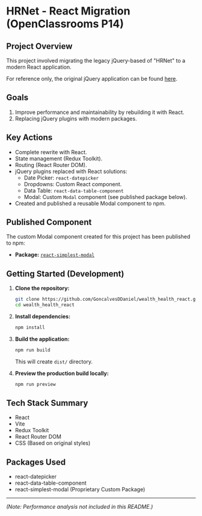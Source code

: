 # HRNet - React Migration (OpenClassrooms P14)

## Project Overview

This project involved migrating the legacy jQuery-based of "HRNet" to a modern React application.

For reference only, the original jQuery application can be found [here](https://github.com/OpenClassrooms-Student-Center/P12_Front-end).

## Goals

1. Improve performance and maintainability by rebuilding it with React.
2. Replacing jQuery plugins with modern packages.

## Key Actions

-   Complete rewrite with React.
-   State management (Redux Toolkit).
-   Routing (React Router DOM).
-   jQuery plugins replaced with React solutions:
    -   Date Picker: `react-datepicker`
    -   Dropdowns: Custom React component.
    -   Data Table: `react-data-table-component`
    -   Modal: Custom `Modal` component (see published package below).
-   Created and published a reusable Modal component to npm.

## Published Component

The custom Modal component created for this project has been published to npm:

-   **Package:** [`react-simplest-modal`](https://www.npmjs.com/package/react-simplest-modal)

## Getting Started (Development)

1.  **Clone the repository:**
    ```bash
    git clone https://github.com/GoncalvesDDaniel/wealth_health_react.git
    cd wealth_health_react
    ```
2.  **Install dependencies:**
    ```bash
    npm install
    ```
3.  **Build the application:**

    ```bash
    npm run build
    ```

    This will create `dist/` directory.

4.  **Preview the production build locally:**
    ```bash
    npm run preview
    ```

## Tech Stack Summary

-   React
-   Vite
-   Redux Toolkit
-   React Router DOM
-   CSS (Based on original styles)

## Packages Used

-   react-datepicker
-   react-data-table-component
-   react-simplest-modal (Proprietary Custom Package)

---

_(Note: Performance analysis not included in this README.)_
